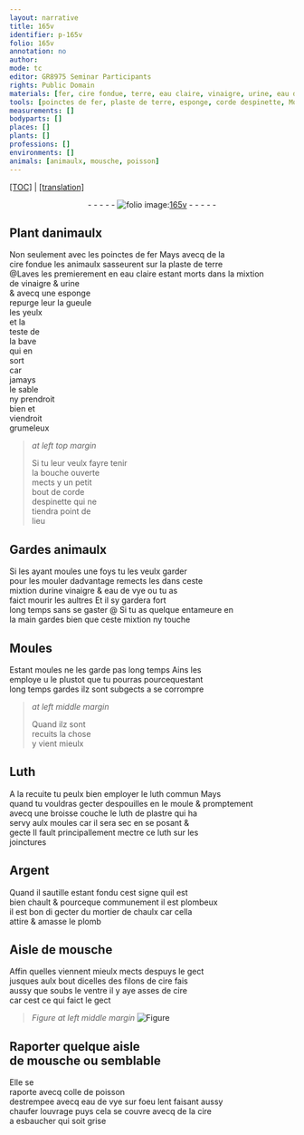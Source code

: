 ```yaml
---
layout: narrative
title: 165v
identifier: p-165v
folio: 165v
annotation: no
author:
mode: tc
editor: GR8975 Seminar Participants
rights: Public Domain
materials: [fer, cire fondue, terre, eau claire, vinaigre, urine, eau de vye, Luth, luth commun, luth, plastre qui ha servy aulx moules, Argent, plombeux, mortier de chaulx, plomb, cire, colle de poisson, cire a esbaucher]
tools: [poinctes de fer, plaste de terre, esponge, corde despinette, Moules, moule, broisse]
measurements: []
bodyparts: []
places: []
plants: []
professions: []
environments: []
animals: [animaulx, mousche, poisson]
---
```


 <p><a href="{{ site.baseurl }}/diplomatic/">[TOC]</a> | <a href="{{ site.baseurl }}/texts/p-165v_tl/" target="_blank">[translation]</a></p><div class="folio" align="center">- - - - - <a href="http://gallica.bnf.fr/ark:/12148/btv1b10500001g/f336.image" target="_blank"><img src="https://cu-mkp.github.io/2017-workshop-edition/assets/photo-icon.png" alt="folio image: " style="display:inline-block; margin-bottom:-3px;"/>165v</a> - - - - - </div>  
  

## Plant danimaulx

 
Non seulem<span class="exp">ent</span> avec les <span class="tl">poinctes de <span class="m">fer</span></span> Mays avecq de la<br/> <span class="m">cire fondue</span> les animaulx sasseurent sur la <span class="tl">plaste de <span class="m">terre</span></span><br/> @<span class="add">Laves les premierem<span class="exp">ent</span> en <span class="m">eau claire</span> estant morts dans la mixtion<br/> de <span class="m">vinaigre</span> & <span class="m">urine</span><br/> & avecq une <span class="tl">esponge</span><br/> repurge leur la gueule<br/> les yeulx<br/> et la<br/> teste de<br/> la bave<br/> qui en<br/> sort<br/> car<br/> jamays<br/> le sable<br/> ny prendroit<br/> bien et<br/> viendroit<br/> grumeleux</span>
 
> *at left top margin*
> 
> 
>   Si tu leur veulx fayre tenir<br/> la bouche ouverte<br/> mects y un petit<br/> bout de <span class="tl">corde<br/> <span class="mu">despinette</span></span> qui ne<br/> tiendra point de<br/> lieu
 
 
  

## Gardes <span class="al">animaulx</span>

 
Si les ayant moules une foys tu les veulx garder<br/> pour les mouler dadvantage remects les dans ceste<br/> mixtion d<span class="m">urine</span> <span class="m">vinaigre</span> & <span class="m">eau de vye</span> ou tu as<br/> faict mourir les aultres Et il sy gardera fort<br/> long temps sans se gaster @ Si tu as quelque entameure en<br/> la main gardes bien que ceste mixtion ny touche
 
 
  

## <span class="tl">Moules</span>

 
Estant moules ne les garde pas long temps Ains les<br/> employe <span class="del">u</span> le plustot que tu pourras pourcequesta<span class="exp">n</span>t<br/> long temps gardes ilz sont subgects a se corrompre
 
> *at left middle margin*
> 
> 
>   Quand ilz sont<br/> recuits la chose<br/> y vient mieulx
 
 
  

## <span class="m">Luth</span>

 
A la recuite tu peulx bien employer le <span class="m">luth commun</span> Mays<br/> quand tu vouldras gecter despouilles en le <span class="tl">moule</span> & pro<span class="exp">m</span>ptem<span class="x"><span class="exp">ent</span></span><br/> avecq une <span class="tl">broisse</span> couche le <span class="m">luth</span> de <span class="m">plastre qui ha<br/> servy aulx moules</span> car il sera sec en se posant &<br/> gecte Il fault principallem<span class="x"><span class="exp">ent</span></span> mectre ce <span class="m">luth</span> sur les<br/> joinctures
 
 
  

## <span class="m">Argent</span>

 
Quand il sautille estant fondu cest signe quil est<br/> bien chault & pourceque co<span class="exp">mmun</span>ement il est <span class="m">plombeux</span><br/> il est bon di gecter du <span class="m">mortier de chaulx</span> car cella<br/> attire & amasse le <span class="m">plomb</span>
 
 
  

## Aisle de <span class="al">mousche</span>

 
Affin quelles viennent mieulx mects despuys le gect<br/> jusques aulx bout dicelles des filons de <span class="m">cire</span> fais<br/> aussy que soubs le ventre il y aye asses de <span class="m">cire</span><br/> car cest ce qui faict le gect
 
> *Figure*
> *at left middle margin*
> <a href="https://drive.google.com/open?id=0B9-oNrvWdlO5UmhqY1RkWFRhYzg" target="_blank"><img src="https://cu-mkp.github.io/GR8975-edition/assets/photo-icon.png" alt="Figure" style="display:inline-block; margin-bottom:-3px;"/></a>
 
 
  

## Raporter quelque aisle<br/> de <span class="al">mousche</span> ou semblable

 
Elle se<br/> raporte avecq <span class="m">colle de <span class="al">poisson</span></span><br/> destrempee avecq <span class="m">eau de vye</span> sur foeu lent faisa<span class="exp">n</span>t aussy<br/> chaufer louvrage puys cela se couvre avecq de la <span class="m">cire<br/> a esbaucher</span> qui soit grise
 
 